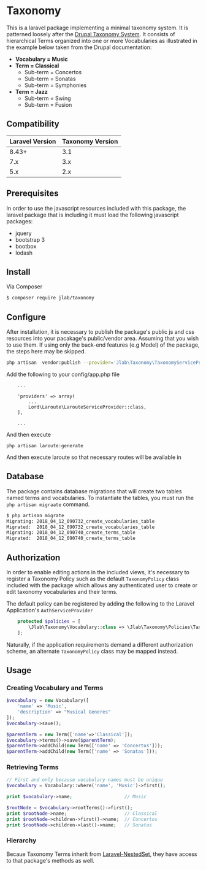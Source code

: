 # Taxonomy
  

This is a laravel package implementing a minimal taxonomy system.  It is patterned loosely after the 
[Drupal Taxonomy System](https://www.drupal.org/docs/7/organizing-content-with-taxonomies/about-taxonomies).
It consists of hierarchical Terms organized into one or more Vocabularies as illustrated in the example 
below taken from the Drupal documentation:

* **Vocabulary = Music**
* **Term = Classical**
  *  Sub-term = Concertos
  *  Sub-term = Sonatas
  *  Sub-term = Symphonies
* **Term = Jazz**
  *  Sub-term = Swing
  *  Sub-term = Fusion 


## Compatibility

| Laravel Version | Taxonomy Version |
|-----------------|------------------|
| 8.43+           | 3.1              |
| 7.x             | 3.x              |
| 5.x             | 2.x              |


## Prerequisites

In order to use the javascript resources included with this package, the laravel package that is including
it must load the following javascript packages:
* jquery
* bootstrap 3
* bootbox
* lodash


## Install

Via Composer

``` bash
$ composer require jlab/taxonomy
```

## Configure

After installation, it is necessary to publish the package's public js and css
resources into your pacakage's public/vendor area.  Assuming that you wish to use
them.  If using only the back-end features (e.g Model) of the package, the steps here
may be skipped.

``` bash
php artisan  vendor:publish --provider='Jlab\Taxonomy\TaxonomyServiceProvider'
```

Add the following to your config/app.php file
```
	...
	
	'providers' => array(
		...
		Lord\Laroute\LarouteServiceProvider::class,
	],
	
	...
```

And then execute

```
php artisan laroute:generate
```


And then execute laroute so that necessary routes will be available in

## Database

The package contains database migrations that will create two tables named
terms and vocabularies.  To instantiate the tables, 
you must run the ```php artisan migraate``` command.
```bash
$ php artisan migrate
Migrating: 2018_04_12_090732_create_vocabularies_table
Migrated:  2018_04_12_090732_create_vocabularies_table
Migrating: 2018_04_12_090740_create_terms_table
Migrated:  2018_04_12_090740_create_terms_table
```

## Authorization
In order to enable editing actions in the included views, it's necessary to register 
a Taxonomy Policy such as the default `TaxonomyPolicy` class included with the package 
which allows any authenticated user to create or edit taxonomy vocabularies and their terms.

The default policy can be registered by adding the following to the Laravel Application's `AuthServiceProvider`

```php
    protected $policies = [
        \Jlab\Taxonomy\Vocabulary::class => \Jlab\Taxonomy\Policies\TaxonomyPolicy::class,
    ];
```

Naturally, if the application requirements demand a different authorization scheme, an alternate `TaxonomyPolicy` class 
may be mapped instead.

## Usage

### Creating Vocabulary and Terms

``` php
$vocabulary = new Vocabulary([
    'name' => 'Music', 
    'description' => "Musical Generes"
]);
$vocabulary->save();

$parentTerm = new Term(['name'=>'Classical']);
$vocabulary->terms()->save($parentTerm);
$parentTerm->addChild(new Term(['name' => 'Concertos']));
$parentTerm->addChild(new Term(['name' => 'Sonatas']));
```

### Retrieving Terms

``` php
// First and only because vocabulary names must be unique
$vocabulary = Vocabulary::where('name', 'Music')->first();

print $vocabulary->name;                   // Music

$rootNode = $vocabulary->rootTerms()->first();
print $rootNode->name;                     // Classical
print $rootNode->children->first()->name;  // Concertos
print $rootNode->children->last()->name;   // Sonatas

```

### Hierarchy

Becaue Taxonomy Terms inherit from [Laravel-NestedSet](https://github.com/lazychaser/laravel-nestedset), 
they have access to that package's methods as well.





